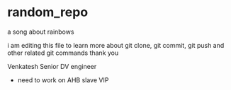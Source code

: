 # random_repo
a song about rainbows

i am editing this file to learn more about git clone, git commit, git push and other related git commands
thank you

Venkatesh
Senior DV engineer


- need to work on AHB slave VIP 
